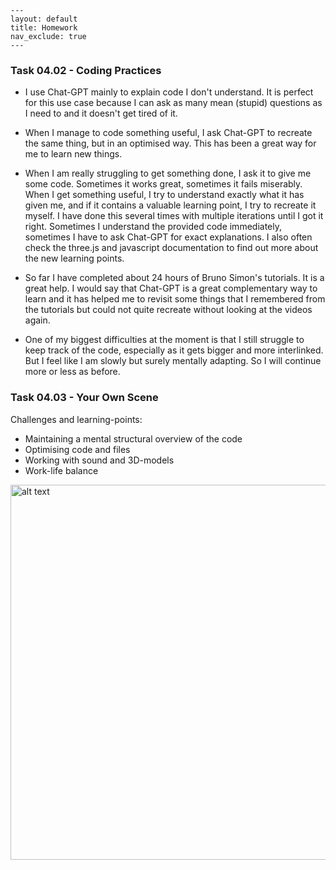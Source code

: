 ```
---
layout: default
title: Homework
nav_exclude: true
---
```

### Task 04.02 - Coding Practices

- I use Chat-GPT mainly to explain code I don't understand. It is perfect for this use case because I can ask as many mean (stupid) questions as I need to and it doesn't get tired of it.

-  When I manage to code something useful, I ask Chat-GPT to recreate the same thing, but in an optimised way. This has been a great way for me to learn new things.

- When I am really struggling to get something done, I ask it to give me some code. Sometimes it works great, sometimes it fails miserably. When I get something useful, I try to understand exactly what it has given me, and if it contains a valuable learning point, I try to recreate it myself. I have done this several times with multiple iterations until I got it right. Sometimes I understand the provided code immediately, sometimes I have to ask Chat-GPT for exact explanations.  I also often check the three.js and javascript documentation to find out more about the new learning points.

- So far I have completed about 24 hours of Bruno Simon's tutorials. It is a great help. I would say that Chat-GPT is a great complementary way to learn and it has helped me to revisit some things that I remembered from the tutorials but could not quite recreate without looking at the videos again.

- One of my biggest difficulties at the moment is that I still struggle to keep track of the code, especially as it gets bigger and more interlinked. But I feel like I am slowly but surely mentally adapting. So I will continue more or less as before.

### Task 04.03 - Your Own Scene

Challenges and learning-points:

- Maintaining a mental structural overview of the code
- Optimising code and files
- Working with sound and 3D-models
- Work-life balance

<img src=img/Preview.png alt="alt text" width="600">

